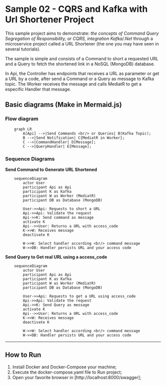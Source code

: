 # Sample 02 - CQRS and Kafka with Url Shortener Project

This sample project aims to demonstrate: *the concepts of Command Query Segregation of Responsibility, or CQRS, integration Kafka/.Net* through a microservice project called a URL Shortener (the one you may have seen in several tutorials).

The sample is simple and consists of a Command to short a requested URL and a Query to fetch the shortened link in a NoSQL (MongoDB) database.

In Api, the Controller has endpoints that receives a URL as parameter or get a URL by a code, after send a Command or a Query as message to Kafka topic. The Worker receives the message and calls MediatR to get a especific Handler that message.

## Basic diagrams (Make in Mermaid.js)
### Flow diagram

```mermaid
    graph LR
        A[Api] -->|Send Commands <br/> or Queries| B(Kafka Topic);
        B -->|Send Notification| C{MediatR in Worker};
        C -->|CommandHandler| D[Message];
        C -->|QueryHandler| E[Message];
```

### Sequence Diagrams
**Send Command to Generate URL Shortened**

```mermaid
    sequenceDiagram
        actor User
        participant Api as Api
        participant K as Kafka 
        participant W as Worker (MediatR)
        participant DB as Database (MongoDB)
        
        User->>Api: Requests to short a URL
        Api->>Api: Validate the request
        Api->>K: Send command as message
        activate K
        Api-->>User: Returns a URL with access_code
        K->>W: Receives message
        deactivate K

        W->>W: Select handler according <br/> command message
        W->>DB: Handler persists URL and your access code  
```

**Send Query to Get real URL using  a access_code**
```mermaid
    sequenceDiagram
        actor User
        participant Api as Api
        participant K as Kafka 
        participant W as Worker (MediatR)
        participant DB as Database (MongoDB)
        
        User->>Api: Requests to get a URL using access_code
        Api->>Api: Validate the request
        Api->>K: Send Query as message
        activate K
        Api-->>User: Returns a URL with access_code
        K->>W: Receives message
        deactivate K

        W->>W: Select handler according <br/> command message
        W->>DB: Handler persists URL and your access code  
```

---

## How to Run

1. Install Docker and Docker-Compose your machine;
2. Execute the docker-compose.yaml file to Run project;
3. Open your favorite browser in [http://localhost:8000/swagger];

